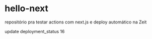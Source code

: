# hello-next
repositório pra testar actions com next.js e deploy automático na Zeit

update deployment_status 16
